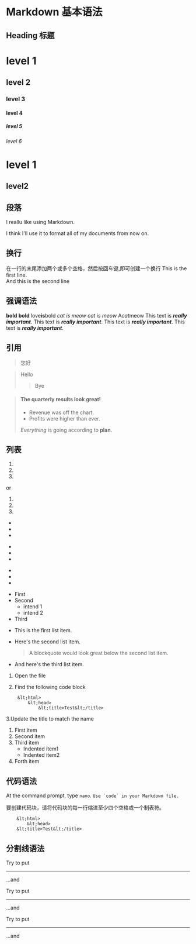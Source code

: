 # Markdown 基本语法

## Heading 标题
# level 1
##  level 2
###  level 3
####  level 4
##### level 5
###### level 6
level 1
==
level2
--
## 段落
I reallu like using Markdown.

I think I'll use it to format all of my documents from now on.
## 换行
在一行的末尾添加两个或多个空格，然后按回车键,即可创建一个换行
This is the first line.  
And this is the second line
##  强调语法
**bold**
__bold__
love**is**bold
*cat is meow*
_cat is meow_
A*cat*meow
This text is ***really important***.
This text is ___really important___.
This text is __*really important*__.
This text is **_really important_**.
##  引用
> 您好

> Hello
> 
>> Bye

> #### The quarterly results look great!
>
> - Revenue was off the chart.
> - Profits were higher than ever.
>
>  *Everything* is going according to **plan**.
## 列表
1.
1.
1.
or

1.
2.
3.

-
-
-

*
*
*

+
+
+

- First
- Second
    - intend 1
    - intend 2
- Third

*  This is the first list item.
*  Here's the second list item.

    > A blockquote would look great below the second list item.

*   And here's the third list item.

1. Open the file
2. Find the following code block

        &lt;html>
            &lt;head>
                &lt;title>Test&lt;/title>

3.Update the title to match the name

1. First item
2. Second item
3. Third item
    - Indented item1
    - Indented item2
4. Forth item  

## 代码语法
At the command prompt, type `nano`.
``Use `code` in your Markdown file.``

要创建代码块，请将代码块的每一行缩进至少四个空格或一个制表符。

        &lt;html>
            &lt;head>
        &lt;title>Test&lt;/title>
## 分割线语法
Try to put

---

...and

Try to put

***

...and

Try to put

___

...and